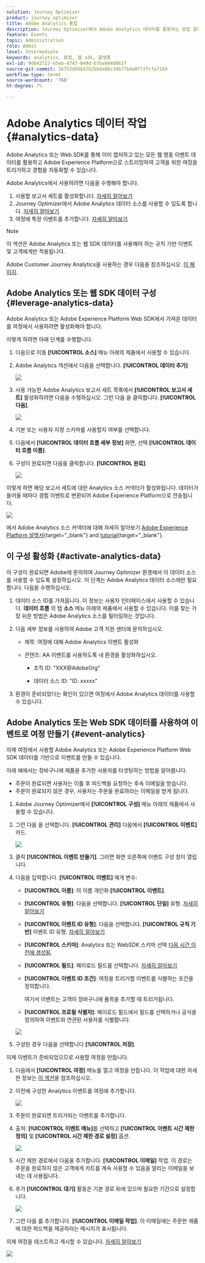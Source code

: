 ```yaml
---
solution: Journey Optimizer
product: journey optimizer
title: Adobe Analytics 통합
description: Journey Optimizer에서 Adobe Analytics 데이터를 활용하는 방법 알아보기
feature: Events
topic: Administration
role: Admin
level: Intermediate
keywords: analytics, 통합, 웹 sdk, 플랫폼
exl-id: 9d842722-e5eb-4743-849d-b7ba9448062f
source-git-commit: 16752d94647b25b4a86c34b77bda0f72fcfaf169
workflow-type: tm+mt
source-wordcount: '768'
ht-degree: 7%

---
```


# Adobe Analytics 데이터 작업 {#analytics-data}

Adobe Analytics 또는 Web SDK를 통해 이미 캡처하고 있는 모든 웹 행동 이벤트 데이터를 활용하고 Adobe Experience Platform으로 스트리밍하여 고객을 위한 여정을 트리거하고 경험을 자동화할 수 있습니다.

Adobe Analytics에서 사용하려면 다음을 수행해야 합니다.

1. 사용할 보고서 세트를 활성화합니다. [자세히 알아보기](#leverage-analytics-data)
1. Journey Optimizer에서 Adobe Analytics 데이터 소스를 사용할 수 있도록 합니다. [자세히 알아보기](#activate-analytics-data)
1. 여정에 특정 이벤트를 추가합니다. [자세히 알아보기](#event-analytic)

>[!NOTE]
>
>이 섹션은 Adobe Analytics 또는 웹 SDK 데이터를 사용해야 하는 규칙 기반 이벤트 및 고객에게만 적용됩니다.
> 
>Adobe Customer Journey Analytics을 사용하는 경우 다음을 참조하십시오. [이 페이지](../reports/cja-ajo.md).
>

## Adobe Analytics 또는 웹 SDK 데이터 구성 {#leverage-analytics-data}

Adobe Analytics 또는 Adobe Experience Platform Web SDK에서 가져온 데이터를 여정에서 사용하려면 활성화해야 합니다.

이렇게 하려면 아래 단계를 수행합니다.

1. 다음으로 이동 **[!UICONTROL 소스]** 메뉴 아래의 제품에서 사용할 수 있습니다.

1. Adobe Analytics 섹션에서 다음을 선택합니다. **[!UICONTROL 데이터 추가]**

   ![](assets/ajo-aa_1.png)

1. 사용 가능한 Adobe Analytics 보고서 세트 목록에서 **[!UICONTROL 보고서 세트]** 활성화하려면 다음을 수행하십시오. 그런 다음 을 클릭합니다. **[!UICONTROL 다음]**.

   ![](assets/ajo-aa_2.png)

1. 기본 또는 사용자 지정 스키마를 사용할지 여부를 선택합니다.

1. 다음에서 **[!UICONTROL 데이터 흐름 세부 정보]** 화면, 선택 **[!UICONTROL 데이터 흐름 이름]**.

1. 구성이 완료되면 다음을 클릭합니다. **[!UICONTROL 완료]**.

   ![](assets/ajo-aa_3.png)

이렇게 하면 해당 보고서 세트에 대한 Analytics 소스 커넥터가 활성화됩니다. 데이터가 들어올 때마다 경험 이벤트로 변환되어 Adobe Experience Platform으로 전송됩니다.

![](assets/ajo-aa_4.png)

에서 Adobe Analytics 소스 커넥터에 대해 자세히 알아보기  [Adobe Experience Platform 설명서](https://experienceleague.adobe.com/docs/experience-platform/sources/connectors/adobe-applications/analytics.html){target="_blank"} and [tutorial](https://experienceleague.adobe.com/docs/experience-platform/sources/ui-tutorials/create/adobe-applications/analytics.html){target="_blank"}.

## 이 구성 활성화 {#activate-analytics-data}

이 구성이 완료되면 Adobe에 문의하여 Journey Optimizer 환경에서 이 데이터 소스를 사용할 수 있도록 설정하십시오. 이 단계는 Adobe Analytics 데이터 소스에만 필요합니다. 다음을 수행하십시오.

1. 데이터 소스 ID를 가져옵니다. 이 정보는 사용자 인터페이스에서 사용할 수 있습니다. **데이터 흐름** 의 탭 **소스** 메뉴 아래의 제품에서 사용할 수 있습니다. 이를 찾는 가장 쉬운 방법은 Adobe Analytics 소스를 필터링하는 것입니다.
1. 다음 세부 정보를 사용하여 Adobe 고객 지원 센터에 문의하십시오.

   * 제목: 여정에 대해 Adobe Analytics 이벤트 활성화

   * 콘텐츠: AA 이벤트를 사용하도록 내 환경을 활성화하십시오.

      * 조직 ID: &quot;XXX@AdobeOrg&quot;

      * 데이터 소스 ID: &quot;ID: xxxxx&quot;

1. 환경이 준비되었다는 확인이 있으면 여정에서 Adobe Analytics 데이터를 사용할 수 있습니다.

## Adobe Analytics 또는 Web SDK 데이터를 사용하여 이벤트로 여정 만들기 {#event-analytics}

이제 여정에서 사용할 Adobe Analytics 또는 Adobe Experience Platform Web SDK 데이터를 기반으로 이벤트를 만들 수 있습니다.

아래 예에서는 장바구니에 제품을 추가한 사용자를 타겟팅하는 방법을 알아봅니다.

* 주문이 완료되면 사용자는 이틀 후 피드백을 요청하는 후속 이메일을 받습니다.
* 주문이 완료되지 않은 경우, 사용자는 주문을 완료하라는 이메일을 받게 됩니다.

1. Adobe Journey Optimizer에서 **[!UICONTROL 구성]** 메뉴 아래의 제품에서 사용할 수 있습니다.

1. 그런 다음 을 선택합니다. **[!UICONTROL 관리]** 다음에서 **[!UICONTROL 이벤트]** 카드.

   ![](assets/ajo-aa_5.png)

1. 클릭 **[!UICONTROL 이벤트 만들기]**. 그러면 화면 오른쪽에 이벤트 구성 창이 열립니다.

1. 다음을 입력합니다. **[!UICONTROL 이벤트]** 매개 변수:

   * **[!UICONTROL 이름]**: 의 이름 개인화 **[!UICONTROL 이벤트]**.
   * **[!UICONTROL 유형]**: 다음을 선택합니다. **[!UICONTROL 단일]** 유형. [자세히 알아보기](../event/about-events.md)
   * **[!UICONTROL 이벤트 ID 유형]**: 다음을 선택합니다. **[!UICONTROL 규칙 기반]** 이벤트 ID 유형. [자세히 알아보기](../event/about-events.md#event-id-type)
   * **[!UICONTROL 스키마]**: Analytics 또는 WebSDK 스키마 선택 [다음 시간 이전에 생성됨](#leverage-analytics-data).
   * **[!UICONTROL 필드]**: 페이로드 필드를 선택합니다. [자세히 알아보기](../event/about-creating.md#define-the-payload-fields)
   * **[!UICONTROL 이벤트 ID 조건]**: 여정을 트리거할 이벤트를 식별하는 조건을 정의합니다.

     여기서 이벤트는 고객이 장바구니에 품목을 추가할 때 트리거됩니다.
   * **[!UICONTROL 프로필 식별자]**: 페이로드 필드에서 필드를 선택하거나 공식을 정의하여 이벤트와 연관된 사용자를 식별합니다.

   ![](assets/ajo-aa_6.png)

1. 구성된 경우 다음을 선택합니다 **[!UICONTROL 저장]**.

이제 이벤트가 준비되었으므로 사용할 여정을 만듭니다.

1. 다음에서 **[!UICONTROL 여정]** 메뉴를 열고 여정을 만듭니다. 이 작업에 대한 자세한 정보는 [이 섹션](../building-journeys/journey-gs.md)을 참조하십시오.

1. 이전에 구성한 Analytics 이벤트를 여정에 추가합니다.

   ![](assets/ajo-aa_8.png)

1. 주문이 완료되면 트리거되는 이벤트를 추가합니다.

1. 출처: **[!UICONTROL 이벤트 메뉴]**&#x200B;를 선택하고 **[!UICONTROL 이벤트 시간 제한 정의]** 및 **[!UICONTROL 시간 제한 경로 설정]** 옵션.

   ![](assets/ajo-aa_9.png)

1. 시간 제한 경로에서 다음을 추가합니다. **[!UICONTROL 이메일]** 작업. 이 경로는 주문을 완료하지 않은 고객에게 카트를 계속 사용할 수 있음을 알리는 이메일을 보내는 데 사용됩니다.

1. 추가 **[!UICONTROL 대기]** 활동은 기본 경로 뒤에 있으며 필요한 기간으로 설정합니다.

   ![](assets/ajo-aa_10.png)

1. 그런 다음 를 추가합니다. **[!UICONTROL 이메일 작업]**. 이 이메일에는 주문한 제품에 대한 피드백을 제공하라는 메시지가 표시됩니다.

이제 여정을 테스트하고 게시할 수 있습니다. [자세히 알아보기](../building-journeys/publishing-the-journey.md)

![](assets/ajo-aa_7.png)
